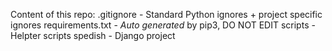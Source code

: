 Content of this repo:
    .gitignore - Standard Python ignores + project specific ignores
    requirements.txt - *Auto generated* by pip3, DO NOT EDIT
    scripts - Helpter scripts
    spedish - Django project
